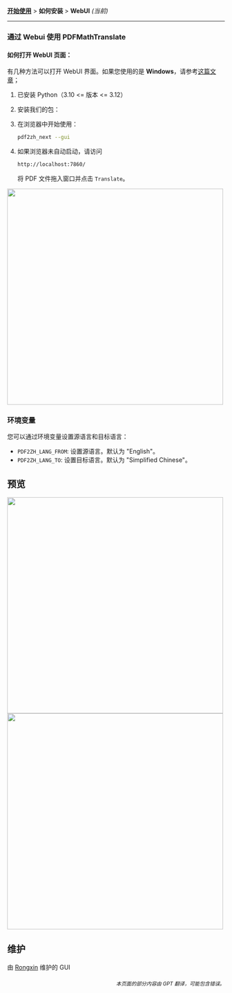 [**开始使用**](./getting-started.md) > **如何安装** > **WebUI** _(当前)_

---

### 通过 Webui 使用 PDFMathTranslate

#### 如何打开 WebUI 页面：

有几种方法可以打开 WebUI 界面。如果您使用的是 **Windows**，请参考[这篇文章](./INSTALLATION_winexe.md)；

1. 已安装 Python（3.10 <= 版本 <= 3.12）

2. 安装我们的包：

3. 在浏览器中开始使用：

    ```bash
    pdf2zh_next --gui
    ```

4. 如果浏览器未自动启动，请访问

    ```bash
    http://localhost:7860/
    ```

    将 PDF 文件拖入窗口并点击 `Translate`。

<!-- <img src="./images/gui.gif" width="500"/> -->
<img src='./../images/gui.gif' width="500"/>

### 环境变量

您可以通过环境变量设置源语言和目标语言：

- `PDF2ZH_LANG_FROM`: 设置源语言。默认为 "English"。
- `PDF2ZH_LANG_TO`: 设置目标语言。默认为 "Simplified Chinese"。

## 预览

<img src="./../images/before.png" width="500"/>
<img src="./../images/after.png" width="500"/>

## 维护

由 [Rongxin](https://github.com/reycn) 维护的 GUI

<div align="right"> 
<h6><small>本页面的部分内容由 GPT 翻译，可能包含错误。</small></h6>